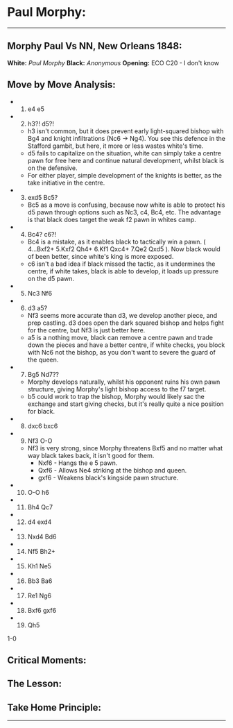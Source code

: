 
# Paul Morphy:

***
## Morphy Paul Vs NN, New Orleans 1848:

**White:** *Paul Morphy*
**Black:** *Anonymous*
**Opening:** ECO C20 - I don't know
## Move by Move Analysis:
- 1. e4 e5
- 2. h3?! d5?!
	- h3 isn't common, but it does prevent early light-squared bishop with Bg4 and knight infiltrations (Nc6 -> Ng4). You see this defence in the Stafford gambit, but here, it more or less wastes white's time.
	- d5 fails to capitalize on the situation, white can simply take a centre pawn for free here and continue natural development, whilst black is on the defensive.
	- For either player, simple development of the knights is better, as the take initiative in the centre.
- 3. exd5 Bc5?
	- Bc5 as a move is confusing, because now white is able to protect his d5 pawn through options such as Nc3, c4, Bc4, etc. The advantage is that black does target the weak f2 pawn in whites camp.
- 4. Bc4? c6?!
	- Bc4 is a mistake, as it enables black to tactically win a pawn. ( 4...Bxf2+ 5.Kxf2 Qh4+ 6.Kf1 Qxc4+ 7.Qe2 Qxd5 ). Now black would of been better, since white's king is more exposed.
	- c6 isn't a bad idea if black missed the tactic, as it undermines the centre, if white takes, black is able to develop, it loads up pressure on the d5 pawn.
- 5. Nc3 Nf6
- 6. d3 a5?
	- Nf3 seems more accurate than d3, we develop another piece, and prep castling. d3 does open the dark squared bishop and helps fight for the centre, but Nf3 is just better here.
	- a5 is a nothing move, black can remove a centre pawn and trade down the pieces and have a better centre, if white checks, you block with Nc6 not the bishop, as you don't want to severe the guard of the queen.
- 7. Bg5 Nd7??
	- Morphy develops naturally, whilst his opponent ruins his own pawn structure, giving Morphy's light bishop access to the f7 target.
	- b5 could work to trap the bishop, Morphy would likely sac the exchange and start giving checks, but it's really quite a nice position for black.
- 8. dxc6 bxc6
- 9. Nf3 O-O
	- Nf3 is very strong, since Morphy threatens Bxf5 and no matter what way black takes back, it isn't good for them.
		- Nxf6 - Hangs the e 5 pawn.
		- Qxf6 - Allows Ne4 striking at the bishop and queen.
		- gxf6 - Weakens black's kingside pawn structure.
- 10. O-O h6
- 11. Bh4 Qc7
- 12. d4 exd4
- 13. Nxd4 Bd6
- 14. Nf5 Bh2+
- 15. Kh1 Ne5
- 16. Bb3 Ba6
- 17. Re1 Ng6
- 18. Bxf6 gxf6
- 19. Qh5

1-0
## Critical Moments:

## The Lesson:

## Take Home Principle:

***


